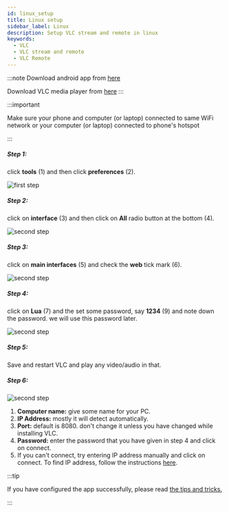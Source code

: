 ```yaml
---
id: linux_setup
title: Linux setup
sidebar_label: Linux
description: Setup VLC stream and remote in linux
keywords:
  - VLC
  - VLC stream and remote
  - VLC Remote
---
```


:::note
Download android app from  <a href="https://play.google.com/store/apps/details?id=tuple.me.vlcremote&hl=en_IN" target="_blank">here</a>

Download VLC media player from <a href="https://www.videolan.org/vlc/#download" target="_blank">here</a>
:::


:::important

Make sure your phone and computer (or laptop) connected to same WiFi network or your computer (or laptop) connected to phone's hotspot

:::

##### Step 1:
click __tools__ (1) and then click __preferences__ (2).

![first step](/vlc-docs/img/tutorial/one.jpg)

##### Step 2:
click on __interface__ (3) and then click on __All__ radio button at the bottom (4).

![second step](/vlc-docs/img/tutorial/two.jpg)

##### Step 3:

click on __main interfaces__ (5) and check the __web__ tick mark (6).

![second step](/vlc-docs/img/tutorial/three.jpg)

##### Step 4:

click on __Lua__ (7) and the set some password, say __1234__ (9) and note down the password. we will use this password later.

![second step](/vlc-docs/img/tutorial/four.jpg)


##### Step 5:

Save and restart VLC and play any video/audio in that.

##### Step 6:

![second step](/vlc-docs/img/tutorial/add_new_player.jpeg)

1. __Computer name:__ give some name for your PC.
2. __IP Address:__ mostly it will detect automatically.
3. __Port:__ default is 8080. don't change it unless you have changed while installing VLC.
4. __Password:__ enter the password that you have given in step 4 and click on connect.
5. If you can't connect, try entering IP address manually and click on connect. To find IP address, follow the instructions [here](find_ip_address.md#linux).

:::tip

If you have configured the app successfully, please read [the tips and tricks.](tips_and_tricks_menus.md)

:::